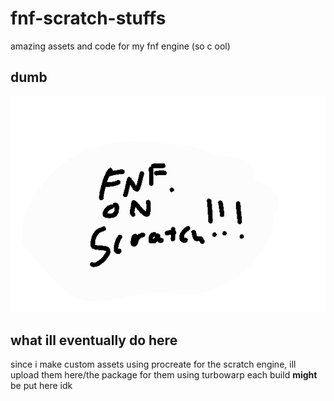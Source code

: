 # fnf-scratch-stuffs
amazing assets and code for my fnf engine (so c ool)
## dumb
![i drew this in 4 seconds](https://github.com/PikrlRealForReal/fnf-scratch-stuffs/blob/main/113A6823-C033-4154-BE5E-67AFC302A66B.png)
## what ill eventually do here
since i make custom assets using procreate for the scratch engine, ill upload them here/the package for them using turbowarp
each build **might** be put here idk
